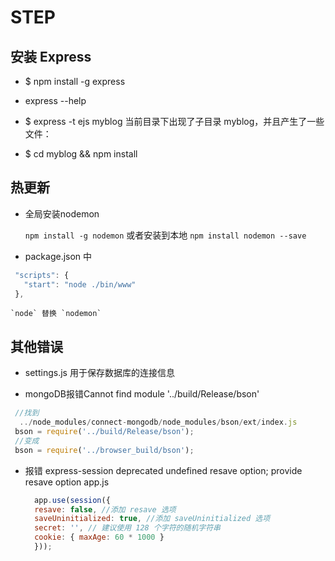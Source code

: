 # STEP

## 安装 Express

  - $ npm install -g express
  - express --help

  - $ express -t ejs myblog
    当前目录下出现了子目录 myblog，并且产生了一些文件：

 - $ cd myblog && npm install


## 热更新

  - 全局安装nodemon

    `npm install -g nodemon`
    或者安装到本地
    `npm install nodemon --save`

   -  package.json 中

   ```js
    "scripts": {
      "start": "node ./bin/www"
    },
   ```
    `node` 替换 `nodemon`


## 其他错误

   - settings.js 用于保存数据库的连接信息

  - mongoDB报错Cannot find module '../build/Release/bson'
   ```js
    //找到
     ../node_modules/connect-mongodb/node_modules/bson/ext/index.js
    bson = require('../build/Release/bson');
    //变成
    bson = require('../browser_build/bson');
  ```
- 报错 express-session deprecated undefined resave option; provide resave option app.js

  ```js
    app.use(session({
    resave: false, //添加 resave 选项
    saveUninitialized: true, //添加 saveUninitialized 选项
    secret: '', // 建议使用 128 个字符的随机字符串
    cookie: { maxAge: 60 * 1000 }
    }));
  ```
